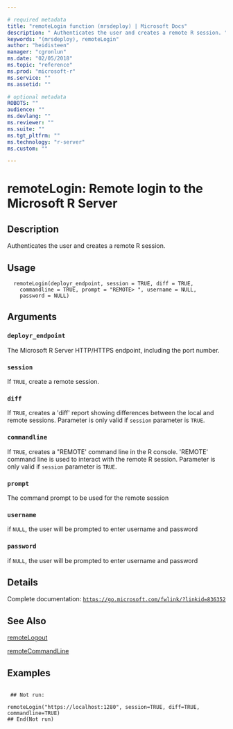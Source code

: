 ```yaml
--- 

# required metadata 
title: "remoteLogin function (mrsdeploy) | Microsoft Docs" 
description: " Authenticates the user and creates a remote R session. " 
keywords: "(mrsdeploy), remoteLogin" 
author: "heidisteen" 
manager: "cgronlun" 
ms.date: "02/05/2018" 
ms.topic: "reference" 
ms.prod: "microsoft-r" 
ms.service: "" 
ms.assetid: "" 

# optional metadata 
ROBOTS: "" 
audience: "" 
ms.devlang: "" 
ms.reviewer: "" 
ms.suite: "" 
ms.tgt_pltfrm: "" 
ms.technology: "r-server" 
ms.custom: "" 

--- 
```





 # remoteLogin: Remote login to the Microsoft R Server 
 ## Description

Authenticates the user and creates a remote R session.


 ## Usage

```   
  remoteLogin(deployr_endpoint, session = TRUE, diff = TRUE,
    commandline = TRUE, prompt = "REMOTE> ", username = NULL,
    password = NULL)

```

 ## Arguments



 ### `deployr_endpoint`
 The Microsoft R Server HTTP/HTTPS endpoint, including the port number. 



 ### `session`
 If `TRUE`,  create a remote session. 



 ### `diff`
 If `TRUE`, creates a 'diff' report showing differences between the local and remote sessions. Parameter is only valid if `session` parameter is `TRUE`. 



 ### `commandline`
 If `TRUE`,  creates a "REMOTE' command line in the R console. 'REMOTE' command line is used to interact with the remote R session.  Parameter is only valid if `session` parameter is `TRUE`. 



 ### `prompt`
 The command prompt to be used for the remote session 



 ### `username`
 if `NULL`, the user will be prompted to enter username and password 



 ### `password`
 if `NULL`, the user will be prompted to enter username and password 



 ## Details

Complete documentation: [`https://go.microsoft.com/fwlink/?linkid=836352`](https://go.microsoft.com/fwlink/?linkid=836352)



 ## See Also

[remoteLogout](remoteLogout.md)

[remoteCommandLine](remoteCommandLine.md)

 ## Examples

 ```

  ## Not run:

remoteLogin("https://localhost:1280", session=TRUE, diff=TRUE, commandline=TRUE)
 ## End(Not run) 
```

